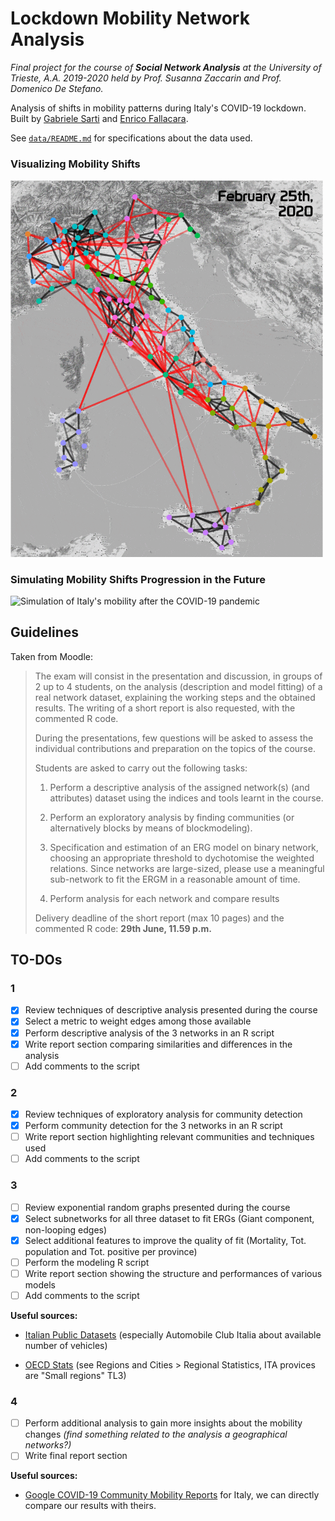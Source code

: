 # Lockdown Mobility Network Analysis

*Final project for the course of **Social Network Analysis** at the University of Trieste, A.A. 2019-2020 held by Prof. Susanna Zaccarin and Prof. Domenico De Stefano.*

Analysis of shifts in mobility patterns during Italy's COVID-19 lockdown. Built by [Gabriele Sarti](https://gsarti.com) and [Enrico Fallacara](https://github.com/enricofallacara).

See [`data/README.md`](data/README.md) for specifications about the data used.

### Visualizing Mobility Shifts

<img src="img/lockdown_mobility.gif" alt="Mobility in Italy during the 2020 COVID-19 Lockdown" width=500px>

### Simulating Mobility Shifts Progression in the Future

<img src="img/stergm_sim.gif" alt="Simulation of Italy's mobility after the COVID-19 pandemic">


## Guidelines

Taken from Moodle:

> The exam will consist in the presentation and discussion, in groups of 2 up to 4 students, on the analysis (description and model fitting) of a real network dataset, explaining the working steps and the obtained results. The writing of a short report is also requested, with the commented R code.
>
> During the presentations, few questions will be asked to assess the individual contributions and preparation on the topics of the course.
>
> Students are asked to carry out the following tasks:
>
> 1) Perform a descriptive analysis of the assigned network(s) (and attributes) dataset using the indices and tools learnt in the course.
>
> 2) Perform an exploratory analysis by finding communities (or alternatively blocks by means of blockmodeling).
>
> 3) Specification and estimation of an ERG model on binary network, choosing an appropriate threshold to dychotomise the weighted relations. Since networks are large-sized, please use a meaningful sub-network to fit the ERGM in a reasonable amount of time.
>
> 4) Perform analysis for each network and compare results
>
>Delivery deadline of the short report (max 10 pages) and the commented R code: **29th June, 11.59 p.m.**

## TO-DOs

### 1

- [x] Review techniques of descriptive analysis presented during the course
- [x] Select a metric to weight edges among those available
- [x] Perform descriptive analysis of the 3 networks in an R script
- [x] Write report section comparing similarities and differences in the analysis
- [ ] Add comments to the script

### 2

- [x] Review techniques of exploratory analysis for community detection
- [x] Perform community detection for the 3 networks in an R script
- [ ] Write report section highlighting relevant communities and techniques used
- [ ] Add comments to the script

### 3

- [ ] Review exponential random graphs presented during the course
- [x] Select subnetworks for all three dataset to fit ERGs (Giant component, non-looping edges)
- [x] Select additional features to improve the quality of fit (Mortality, Tot. population and Tot. positive per province)
- [ ] Perform the modeling R script
- [ ] Write report section showing the structure and performances of various models
- [ ] Add comments to the script

**Useful sources:**

- [Italian Public Datasets](https://github.com/italia/awesome-italian-public-datasets) (especially Automobile Club Italia about available number of vehicles)

- [OECD Stats](https://stats.oecd.org/) (see Regions and Cities > Regional Statistics, ITA provices are "Small regions" TL3)

### 4

- [ ] Perform additional analysis to gain more insights about the mobility changes *(find something related to the analysis a geographical networks?)*
- [ ] Write final report section

**Useful sources:**

- [Google COVID-19 Community Mobility Reports](https://www.google.com/covid19/mobility/) for Italy, we can directly compare our results with theirs.